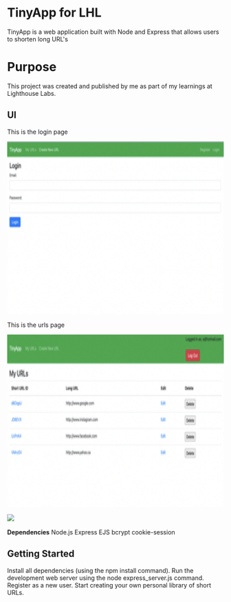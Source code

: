 # TinyApp for LHL

TinyApp is a web application built with Node and Express that allows users to shorten long URL's

# Purpose

This project was created and published by me as part of my learnings at Lighthouse Labs.

## UI

<p>This is the login page</p>

<img src = "docs/login-page.png" width = auto height = 400 >

<br>

<p>This is the urls page</p>

<img src = "docs/urls-page.png" width = auto height = 400 >

![](urls-page.png)

**Dependencies**
Node.js
Express
EJS
bcrypt
cookie-session

## Getting Started

Install all dependencies (using the npm install command).
Run the development web server using the node express_server.js command.
Register as a new user.
Start creating your own personal library of short URLs.
